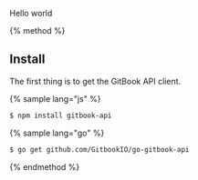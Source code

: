 Hello world

{% method %}
## Install <a id="install"></a>

The first thing is to get the GitBook API client.

{% sample lang="js" %}
```bash
$ npm install gitbook-api
```


{% sample lang="go" %}
```bash
$ go get github.com/GitbookIO/go-gitbook-api
```
{% endmethod %}
